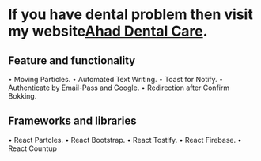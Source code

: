 
# If you have dental problem then visit my website[Ahad Dental Care](https://dentist-assignment-10.web.app/).

## Feature and functionality 

• Moving Particles.
• Automated Text Writing.
• Toast for Notify.
• Authenticate by Email-Pass and Google.
• Redirection after Confirm Bokking.

## Frameworks and libraries
• React Partcles.
• React Bootstrap.
• React Tostify.
• React Firebase.
• React Countup

